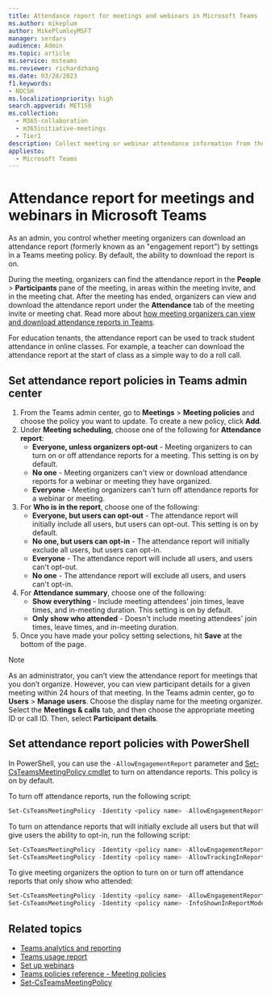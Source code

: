 ```yaml
---
title: Attendance report for meetings and webinars in Microsoft Teams
ms.author: mikeplum
author: MikePlumleyMSFT
manager: serdars
audience: Admin
ms.topic: article
ms.service: msteams
ms.reviewer: richardzhang
ms.date: 03/28/2023
f1.keywords:
- NOCSH
ms.localizationpriority: high
search.appverid: MET150
ms.collection: 
  - M365-collaboration
  - m365initiative-meetings
  - Tier1
description: Collect meeting or webinar attendance information from the attendance report in Microsoft Teams. The attendance report shows join times, leave times, and in-meeting duration by attendee.
appliesto: 
  - Microsoft Teams 
---
```


# Attendance report for meetings and webinars in Microsoft Teams

As an admin, you control whether meeting organizers can download an attendance report (formerly known as an "engagement report") by settings in a Teams meeting policy. By default, the ability to download the report is on.

During the meeting, organizers can find the attendance report in the **People** > **Participants** pane of the meeting, in areas within the meeting invite, and in the meeting chat. After the meeting has ended, organizers can view and download the attendance report under the **Attendance** tab of the meeting invite or meeting chat. Read more about [how meeting organizers can view and download attendance reports in Teams](https://support.microsoft.com/office/ae7cf170-530c-47d3-84c1-3aedac74d310).

For education tenants, the attendance report can be used to track student attendance in online classes. For example, a teacher can download the attendance report at the start of class as a simple way to do a roll call.

## Set attendance report policies in Teams admin center

1. From the Teams admin center, go to **Meetings** > **Meeting policies** and choose the policy you want to update. To create a new policy, click **Add**.
1. Under **Meeting scheduling**, choose one of the following for **Attendance report**:
    - **Everyone, unless organizers opt-out** - Meeting organizers to can turn on or off attendance reports for a meeting. This setting is on by default.
    - **No one** - Meeting organizers can't view or download attendance reports for a webinar or meeting they have organized.
    - **Everyone** - Meeting organizers can't turn off attendance reports for a webinar or meeting.
1. For **Who is in the report**, choose one of the following:
    - **Everyone, but users can opt-out** - The attendance report will initially include all users, but users can opt-out. This setting is on by default.
    - **No one, but users can opt-in** - The attendance report will initially exclude all users, but users can opt-in.
    - **Everyone** - The attendance report will include all users, and users can't opt-out.
    - **No one** - The attendance report will exclude all users, and users can't opt-in.
1. For **Attendance summary**, choose one of the following:
    - **Show everything** - Include meeting attendees' join times, leave times, and in-meeting duration. This setting is on by default.
    - **Only show who attended** - Doesn't include meeting attendees' join times, leave times, and in-meeting duration.
1. Once you have made your policy setting selections, hit **Save** at the bottom of the page.

> [!NOTE]
> As an administrator, you can’t view the attendance report for meetings that you don’t organize. However, you can view participant details for a given meeting within 24 hours of that meeting. In the Teams admin center, go to **Users** > **Manage users**. Choose the display name for the meeting organizer. Select the **Meetings & calls** tab, and then choose the appropriate meeting ID or call ID. Then, select **Participant details**.

## Set attendance report policies with PowerShell

In PowerShell, you can use the `-AllowEngagementReport` parameter and [Set-CsTeamsMeetingPolicy cmdlet](/powershell/module/skype/set-csteamsmeetingpolicy) to turn on attendance reports. This policy is on by default.

To turn off attendance reports, run the following script:

```powershell
Set-CsTeamsMeetingPolicy -Identity <policy name> -AllowEngagementReport Disabled
```

To turn on attendance reports that will initially exclude all users but that will give users the ability to opt-in, run the following script:

```powershell
Set-CsTeamsMeetingPolicy -Identity <policy name> -AllowEngagementReport ForceEnabled
Set-CsTeamsMeetingPolicy -Identity <policy name> -AllowTrackingInReport DisabledUserOverride
```

To give meeting organizers the option to turn on or turn off attendance reports that only show who attended:

```powershell
Set-CsTeamsMeetingPolicy -Identity <policy name> -AllowEngagementReport Enabled
Set-CsTeamsMeetingPolicy -Identity <policy name> -InfoShownInReportMode identityOnly
```

## Related topics

- [Teams analytics and reporting](teams-reporting-reference.md)
- [Teams usage report](teams-usage-report.md)
- [Set up webinars](set-up-webinars.md)
- [Teams policies reference - Meeting policies](../settings-policies-reference.md#meeting-policies)
- [Set-CsTeamsMeetingPolicy](/powershell/module/skype/set-csteamsmeetingpolicy)
